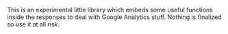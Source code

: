 This is an experimental little library which embeds some useful functions inside the responses to deal with Google Analytics stuff. Nothing is finalized so use it at all risk.
